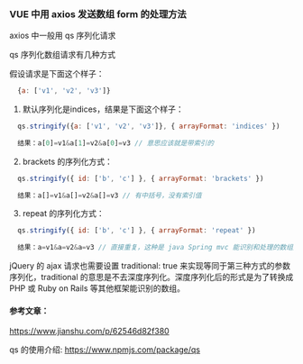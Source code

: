 ### VUE 中用 axios 发送数组 form 的处理方法

axios 中一般用 qs 序列化请求

qs 序列化数组请求有几种方式

假设请求是下面这个样子：
```javascript
  {a: ['v1', 'v2', 'v3']}
```
1. 默认序列化是indices，结果是下面这个样子：
```javascript
  qs.stringify({a: ['v1', 'v2', 'v3']}, { arrayFormat: 'indices' })
  
  结果：a[0]=v1&a[1]=v2&a[0]=v3 // 意思应该就是带索引的
```
2. brackets 的序列化方式：
```javascript
  qs.stringify({ id: ['b', 'c'] }, { arrayFormat: 'brackets' })
  
  结果：a[]=v1&a[]=v2&a[]=v3 // 有中括号，没有索引值
```
3. repeat 的序列化方式：
```javascript
  qs.stringify({ id: ['b', 'c'] }, { arrayFormat: 'repeat' })
  
  结果：a=v1&a=v2&a=v3 // 直接重复，这种是 java Spring mvc 能识别和处理的数组方式
```

jQuery 的 ajax 请求也需要设置 traditional: true 来实现等同于第三种方式的参数序列化，traditional 的意思是不去深度序列化。深度序列化后的形式是为了转换成 PHP 或 Ruby on Rails 等其他框架能识别的数组。

#### 参考文章：
https://www.jianshu.com/p/62546d82f380

qs 的使用介绍: https://www.npmjs.com/package/qs
